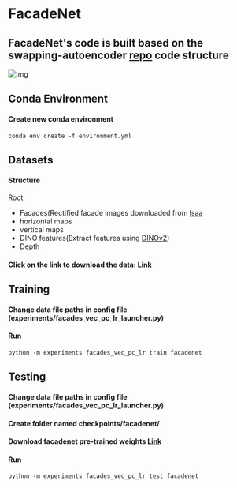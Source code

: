 # FacadeNet

## FacadeNet's code is built based on the swapping-autoencoder [repo](https://github.com/taesungp/swapping-autoencoder-pytorch) code structure

![img](teaser.png)

## Conda Environment
#### Create new conda environment
```conda env create -f environment.yml```

## Datasets
#### Structure 
Root
  - Facades(Rectified facade images downloaded from [lsaa]( dataset)
  - horizontal maps
  - vertical maps
  - DINO features(Extract features using [DINOv2](https://github.com/facebookresearch/dinov2))
  - Depth
#### Click on the link to download the data: [Link](https://ucy-my.sharepoint.com/:u:/g/personal/ygeorg01_ucy_ac_cy/EeRsI0F7qSBIpjwD14GJwWQB70jq0BZqytzUZoUd30I7Vg?e=TVYkan)

## Training
#### Change data file paths in config file (experiments/facades_vec_pc_lr_launcher.py)
#### Run 
```python -m experiments facades_vec_pc_lr train facadenet```

## Testing
#### Change data file paths in config file (experiments/facades_vec_pc_lr_launcher.py)
#### Create folder named checkpoints/facadenet/
#### Download facadenet pre-trained weights [Link](https://ucy-my.sharepoint.com/:u:/g/personal/ygeorg01_ucy_ac_cy/Ea2k-iAIC5VOjX0MByNAGFQB83nwrIqbM9ed1XEO_W_1vg?e=FuT9Ol)
#### Run
```python -m experiments facades_vec_pc_lr test facadenet```
